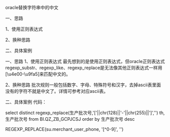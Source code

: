 oracle替换字符串中的中文


一、思路

1、使用正则表达式

2、换种思路

二、具体案例 


一、思路
1、使用正则表达式
        最先想到的是使用正则表达式，但oracle正则表达式regexp_substr、regexp_like、regexp_replace是无法像其他正则表达式一样用[\u4e00-\u9fa5]来匹配中文的。

2、换种思路
        批次规则一般包括数字、字母、特殊符号和汉字，去掉ascii表里面没有的字符不就是中文了。详情可参考对应ascii表。


二、具体案例 
代码：

select distinct regexp_replace(生产批次号,'['||chr(128)||'-'||chr(255)||']','') th,生产批次号 from BI.QZ_ZB_GCPJCSJ
order by 生产批次号 desc

REGEXP_REPLACE(su.merchant_user_phone, '[^0-9]', '')